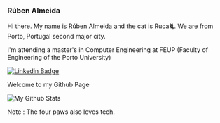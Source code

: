 ### Rúben Almeida

Hi there. My name is Rúben Almeida and the cat is Ruca🐈. We are from Porto, Portugal second major city. 

I'm attending a master's in Computer Engineering at FEUP (Faculty of Engineering of the Porto University)

[![Linkedin Badge](https://img.shields.io/badge/-Rúben_Almeida-blue?style=flat-square&logo=Linkedin&logoColor=white&link=https://www.linkedin.com/in/almeida-ruben//)](https://www.linkedin.com/in/almeida-ruben)

Welcome to my Github Page

![My Github Stats](https://github-readme-stats.vercel.app/api?username=arubenruben&count_private=true&show_icons=true&theme=dark)

Note : The four paws also loves tech.
